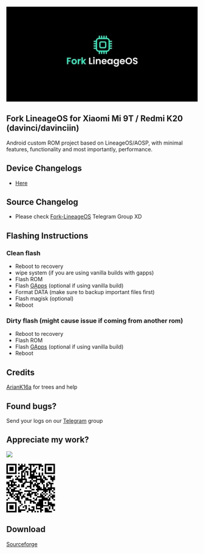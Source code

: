 ![image](https://raw.githubusercontent.com/markkeybuilds/changelogs/main/flos/FLOS.jpg)

## Fork LineageOS for Xiaomi Mi 9T / Redmi K20 (davinci/davinciin)
Android custom ROM project based on LineageOS/AOSP, with minimal features, functionality and most importantly, performance.

## Device Changelogs
- [Here](https://github.com/markkeybuilds/changelogs/blob/main/flos/changelogs.json)

## Source Changelog
- Please check [Fork-LineageOS](https://t.me/ForkLineageOSUpdates/151) Telegram Group XD

## Flashing Instructions
### Clean flash
- Reboot to recovery
- wipe system (if you are using vanilla builds with gapps)
- Flash ROM
- Flash [GApps](https://sourceforge.net/projects/nikgapps/files/Releases/NikGapps-R/18-Oct-2021/) (optional if using vanilla build)
- Format DATA (make sure to backup important files first)
- Flash magisk (optional)
- Reboot

### Dirty flash (might cause issue if coming from another rom)
- Reboot to recovery
- Flash ROM
- Flash [GApps](https://sourceforge.net/projects/nikgapps/files/Releases/NikGapps-R/18-Oct-2021/) (optional if using vanilla build)
- Reboot

## Credits 
[ArianK16a](http://https://github.com/ArianK16a) for trees and help

## Found bugs?
Send your logs on our [Telegram](https://t.me/joinchat/LGRjUZ3UyrxlMWM1) group

## Appreciate my work?
[![](https://www.paypalobjects.com/en_US/i/btn/btn_donateCC_LG.gif)](https://www.paypal.com/cgi-bin/webscr?cmd=_s-xclick&hosted_button_id=3U96JUKTPDQE4)

![image](https://github.com/markkeybuilds/changelogs/blob/main/QR%20Code.png)

## Download
[Sourceforge](https://sourceforge.net/projects/markkeybuilds/files/Fork-LineageOS/)
